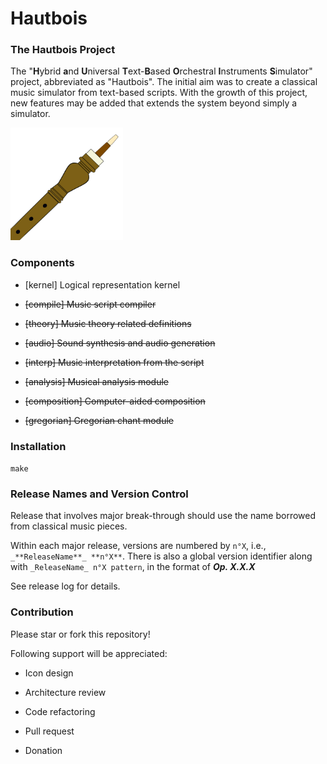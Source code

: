 # Hautbois

### The Hautbois Project

The "**H**ybrid **a**nd **U**niversal **T**ext-**B**ased **O**rchestral **I**nstruments **S**imulator" project, abbreviated as "Hautbois". The initial aim was to create a classical music simulator from text-based scripts. With the growth of this project, new features may be added that extends the system beyond simply a simulator.

<img  src="https://raw.githubusercontent.com/Leethine/hautbois/c5dd6a35552d5d72adc3361fe90f631e63f6956c/icon.svg"  width="180"  height="180">
  
### Components

-  [kernel] Logical representation kernel

-  ~~[compile] Music script compiler~~

-  ~~[theory] Music theory related definitions~~

-  ~~[audio] Sound synthesis and audio generation~~

-  ~~[interp] Music interpretation from the script~~

-  ~~[analysis] Musical analysis module~~

-  ~~[composition] Computer-aided composition~~

-  ~~[gregorian] Gregorian chant module~~


### Installation

`make`


### Release Names and Version Control

Release that involves major break-through should use the name borrowed from classical music pieces.

Within each major release, versions are numbered by `n°X`, i.e., `_**ReleaseName**_ **n°X**`. There is also a global version identifier along with `_ReleaseName_ n°X pattern`, in the format of _**Op. X.X.X**_

See release log for details.

### Contribution

Please star or fork this repository!

Following support will be appreciated:

- Icon design

- Architecture review

- Code refactoring

- Pull request

- Donation